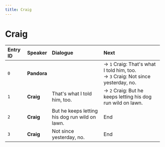```yaml
---
title: Craig
---
```


# Craig


| Entry ID | Speaker | Dialogue | Next |
| :------- | :------ | :------- | :------------ |
| `0` | **Pandora** |  | → `1` Craig: That's what I told him, too\.<br>→ `3` Craig: Not since yesterday, no\. |
| `1` | **Craig** | That's what I told him, too\. | → `2` Craig: But he keeps letting his dog run wild on lawn\. |
| `2` | **Craig** | But he keeps letting his dog run wild on lawn\. | End |
| `3` | **Craig** | Not since yesterday, no\. | End |
